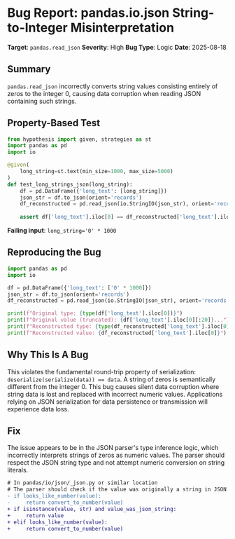 # Bug Report: pandas.io.json String-to-Integer Misinterpretation

**Target**: `pandas.read_json`
**Severity**: High
**Bug Type**: Logic
**Date**: 2025-08-18

## Summary

`pandas.read_json` incorrectly converts string values consisting entirely of zeros to the integer 0, causing data corruption when reading JSON containing such strings.

## Property-Based Test

```python
from hypothesis import given, strategies as st
import pandas as pd
import io

@given(
    long_string=st.text(min_size=1000, max_size=5000)
)
def test_long_strings_json(long_string):
    df = pd.DataFrame({'long_text': [long_string]})
    json_str = df.to_json(orient='records')
    df_reconstructed = pd.read_json(io.StringIO(json_str), orient='records')
    
    assert df['long_text'].iloc[0] == df_reconstructed['long_text'].iloc[0]
```

**Failing input**: `long_string='0' * 1000`

## Reproducing the Bug

```python
import pandas as pd
import io

df = pd.DataFrame({'long_text': ['0' * 1000]})
json_str = df.to_json(orient='records')
df_reconstructed = pd.read_json(io.StringIO(json_str), orient='records')

print(f"Original type: {type(df['long_text'].iloc[0])}")
print(f"Original value (truncated): {df['long_text'].iloc[0][:20]}...")
print(f"Reconstructed type: {type(df_reconstructed['long_text'].iloc[0])}")
print(f"Reconstructed value: {df_reconstructed['long_text'].iloc[0]}")
```

## Why This Is A Bug

This violates the fundamental round-trip property of serialization: `deserialize(serialize(data)) == data`. A string of zeros is semantically different from the integer 0. This bug causes silent data corruption where string data is lost and replaced with incorrect numeric values. Applications relying on JSON serialization for data persistence or transmission will experience data loss.

## Fix

The issue appears to be in the JSON parser's type inference logic, which incorrectly interprets strings of zeros as numeric values. The parser should respect the JSON string type and not attempt numeric conversion on string literals.

```diff
# In pandas/io/json/_json.py or similar location
# The parser should check if the value was originally a string in JSON
- if looks_like_number(value):
-     return convert_to_number(value)
+ if isinstance(value, str) and value_was_json_string:
+     return value
+ elif looks_like_number(value):
+     return convert_to_number(value)
```
